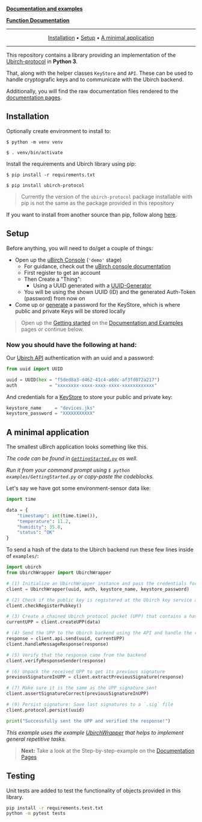 [**Documentation and examples**](https://developer.ubirch.com/ubirch-protocol-python/)

[**Function Documentation**](https://developer.ubirch.com/function_documentation/ubirch-protocol-python/)

---

<!-- WHEN EDITING THIS FILE:
  The Getting Started and the README have the same content. 
  But for Github to render it as the repo description and Github Pages (Jekyll) to be able to find it, there need to be two.
  The links are different in some places, so please don't just copy paste everything while doing changes.
-->

<p align="center">
    <a href="#installation">Installation</a> •
    <a href="#setup">Setup</a> •
    <a href="#a-minimal-application">A minimal application</a>
</p>

---

This repository contains a library providing an implementation of the [Ubirch-protocol](https://github.com/ubirch/ubirch-protocol) in **Python 3**.

That, along with the helper classes `KeyStore` and `API`. These can be used to handle cryptografic keys and to communicate with the Ubirch backend.

Additionally, you will find the raw documentation files rendered to the [documentation pages](https://developer.ubirch.com/ubirch-protocol-python/).

## Installation
Optionally create environment to install to:

`$ python -m venv venv`

`$ . venv/bin/activate`

Install the requirements and Ubirch library using pip:

`$ pip install -r requirements.txt`

`$ pip install ubirch-protocol`

> Currently the version of the `ubirch-protocol` package installable with pip is not the same as the package provided in this repository

If you want to install from another source than pip, follow along [here](docs/NotPip.md).

## Setup
Before anything, you will need to do/get a couple of things:
- Open up the [uBirch Console](https://console.demo.ubirch.com) (`'demo'` stage)
  - For guidance, check out the [uBirch console documentation](https://developer.ubirch.com/console.html)
  - First register to get an account 
  - Then Create a "Thing":
    - Using a UUID generated with a [UUID-Generator](https://www.uuidgenerator.net/)
  - You will be using the shown UUID (ID) and the generated Auth-Token (password) from now on
- Come up or [generate](https://www.random.org/passwords/) a password for the KeyStore, which is where public and private Keys will be stored locally

> Open up the [Getting started](https://developer.ubirch.com/ubirch-protocol-python/GettingStarted.html) on the [Documentation and Examples](https://developer.ubirch.com/ubirch-protocol-python/) pages or continue below.

### Now you should have the following at hand:

Our [Ubirch API](http://developer.ubirch.com/function_documentation/ubirch-protocol-python/) 
authentication with an uuid and a password:
```python
from uuid import UUID

uuid = UUID(hex = "f5ded8a3-d462-41c4-a8dc-af3fd072a217")
auth            = "xxxxxxxx-xxxx-xxxx-xxxx-xxxxxxxxxxxx"
```

And credentials for a [KeyStore](http://developer.ubirch.com/function_documentation/ubirch-protocol-python/) 
to store your public and private key:
```python
keystore_name     = "devices.jks"
keystore_password = "XXXXXXXXXXX"
```

## A minimal application
The smallest uBirch application looks something like this. 

*The code can be found in [`GettingStarted.py`](examples/GettingStarted.py) as well.*

*Run it from your command prompt using `$ python examples/GettingStarted.py` or copy-paste the codeblocks.*

Let's say we have got some environment-sensor data like:

```python
import time

data = {
    "timestamp": int(time.time()),
    "temperature": 11.2,
    "humidity": 35.8,
    "status": "OK"
}
```

To send a hash of the data to the Ubirch backend run these few lines inside of `examples/`:
```python
import ubirch
from UbirchWrapper import UbirchWrapper

# (1) Initialize an UbirchWrapper instance and pass the credentials for a `KeyStore`
client = UbirchWrapper(uuid, auth, keystore_name, keystore_password)

# (2) Check if the public key is registered at the Ubirch key service and register it if necessary
client.checkRegisterPubkey()

# (3) Create a chained Ubirch protocol packet (UPP) that contains a hash of the data 
currentUPP = client.createUPP(data)

# (4) Send the UPP to the Ubirch backend using the API and handle the response
response = client.api.send(uuid, currentUPP)
client.handleMessageResponse(response)

# (5) Verify that the response came from the backend
client.verifyResponseSender(response)

# (6) Unpack the received UPP to get its previous signature 
previousSignatureInUPP = client.extractPreviousSignature(response)

# (7) Make sure it is the same as the UPP signature sent
client.assertSignatureCorrect(previousSignatureInUPP)

# (9) Persist signature: Save last signatures to a `.sig` file
client.protocol.persist(uuid)

print("Successfully sent the UPP and verified the response!")
```

*This example uses the example [UbirchWrapper](examples/UbirchWrapper.py) that helps to implement general repetitive tasks.*

> **Next:** Take a look at the Step-by-step-example on the [Documentation Pages](https://developer.ubirch.com/ubirch-protocol-python/)


## Testing
Unit tests are added to test the functionality of objects provided in this library.

```bash
pip install -r requirements.test.txt
python -m pytest tests
```


